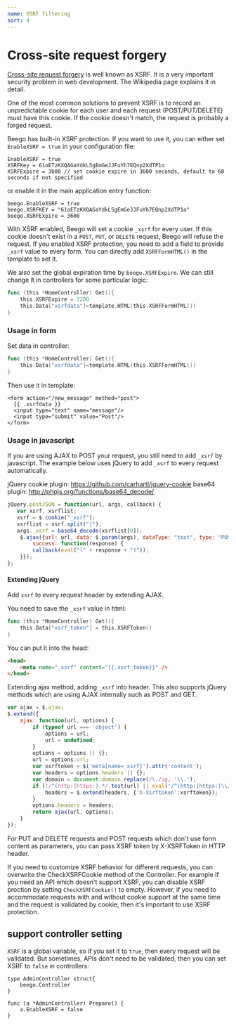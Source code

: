 ```yaml
---
name: XSRF filtering
sort: 4
---
```


# Cross-site request forgery

[Cross-site request forgery](http://en.wikipedia.org/wiki/Cross-site_request_forgery) is well known as XSRF. It is a very important security problem in web development. The Wikipedia page explains it in detail.

One of the most common solutions to prevent XSRF is to record an unpredictable cookie for each user and each request (POST/PUT/DELETE) must have this cookie. If the cookie doesn't match, the request is probably a forged request.

Beego has built-in XSRF protection. If you want to use it, you can either set `EnableXSRF = true` in your configuration file:

    EnableXSRF = true
    XSRFKey = 61oETzKXQAGaYdkL5gEmGeJJFuYh7EQnp2XdTP1o
    XSRFExpire = 3600 // set cookie expire in 3600 seconds, default to 60 seconds if not specified

or enable it in the main application entry function:

    beego.EnableXSRF = true
    beego.XSRFKEY = "61oETzKXQAGaYdkL5gEmGeJJFuYh7EQnp2XdTP1o"
    beego.XSRFExpire = 3600

With XSRF enabled, Beego will set a cookie `_xsrf` for every user. If this cookie doesn't exist in a `POST`, `PUT`, or `DELETE` request, Beego will refuse the request. If you enabled XSRF protection, you need to add a field to provide `_xsrf` value to every form. You can directly add `XSRFFormHTML()` in the template to set it.

We also set the global expiration time by `beego.XSRFExpire`. We can still change it in controllers for some particular logic:

```go
func (this *HomeController) Get(){
	this.XSRFExpire = 7200
	this.Data["xsrfdata"]=template.HTML(this.XSRFFormHTML())
}
```

### Usage in form

Set data in controller:

```go
func (this *HomeController) Get(){
    this.Data["xsrfdata"]=template.HTML(this.XSRFFormHTML())
}
```

Then use it in template:

    <form action="/new_message" method="post">
      {{ .xsrfdata }}
      <input type="text" name="message"/>
      <input type="submit" value="Post"/>
    </form>

### Usage in javascript

If you are using AJAX to POST your request, you still need to add `_xsrf` by javascript. The example below uses jQuery to add `_xsrf` to every request automatically.

jQuery cookie plugin: https://github.com/carhartl/jquery-cookie
base64 plugin: http://phpjs.org/functions/base64_decode/

```js
jQuery.postJSON = function(url, args, callback) {
   var xsrf, xsrflist;
   xsrf = $.cookie("_xsrf");
   xsrflist = xsrf.split("|");
   args._xsrf = base64_decode(xsrflist[0]);
    $.ajax({url: url, data: $.param(args), dataType: "text", type: "POST",
        success: function(response) {
        callback(eval("(" + response + ")"));
    }});
};
```

#### Extending jQuery

Add `xsrf` to every request header by extending AJAX.

You need to save the `_xsrf` value in html:

```go
func (this *HomeController) Get(){
    this.Data["xsrf_token"] = this.XSRFToken()
}
```

You can put it into the head:

```html
<head>
    <meta name="_xsrf" content="{{.xsrf_token}}" />
</head>
```
Extending ajax method, adding `_xsrf` into header. This also supports jQuery methods which are using AJAX internally such as POST and GET.

```js
var ajax = $.ajax;
$.extend({
    ajax: function(url, options) {
        if (typeof url === 'object') {
            options = url;
            url = undefined;
        }
        options = options || {};
        url = options.url;
        var xsrftoken = $('meta[name=_xsrf]').attr('content');
        var headers = options.headers || {};
        var domain = document.domain.replace(/\./ig, '\\.');
        if (!/^(http:|https:).*/.test(url) || eval('/^(http:|https:)\\/\\/(.+\\.)*' + domain + '.*/').test(url)) {
            headers = $.extend(headers, {'X-Xsrftoken':xsrftoken});
        }
        options.headers = headers;
        return ajax(url, options);
    }
});
```

For PUT and DELETE requests and POST requests which don't use form content as parameters, you can pass XSRF token by X-XSRFToken in HTTP header.

If you need to customize XSRF behavior for different requests, you can overwrite the CheckXSRFCookie method of the Controller. For example if you need an API which doesn't support XSRF, you can disable XSRF proction by setting `CheckXSRFCookie()` to empty. However, if you need to accommodate requests with and without cookie support at the same time and the request is validated by cookie, then it's important to use XSRF protection.

## support controller setting

`XSRF` is a global variable,  so if you set it to `true`, then every request will be validated. But sometimes, APIs don't need to be validated, then you can set XSRF to `false` in controllers:

```
type AdminController struct{
	beego.Controller
}

func (a *AdminController) Prepare() {
	a.EnableXSRF = false
}
```

